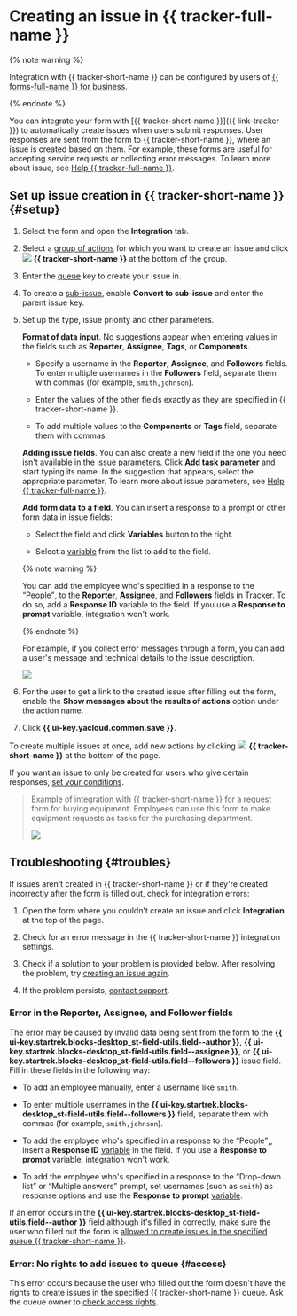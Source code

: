 # Creating an issue in {{ tracker-full-name }}


{% note warning %}

Integration with {{ tracker-short-name }} can be configured by users of [{{ forms-full-name }} for business](forms-for-org.md).

{% endnote %}


You can integrate your form with [{{ tracker-short-name }}]({{ link-tracker }}) to automatically create issues when users submit responses. User responses are sent from the form to {{ tracker-short-name }}, where an issue is created based on them. For example, these forms are useful for accepting service requests or collecting error messages. To learn more about issue, see [Help {{ tracker-full-name }}](../tracker/user/create-ticket.md).

## Set up issue creation in {{ tracker-short-name }} {#setup}

1. Select the form and open the **Integration** tab.

1. Select a [group of actions](notifications.md#add-integration) for which you want to create an issue and click ![](../_assets/forms/tracker-notification-new.png) **{{ tracker-short-name }}** at the bottom of the group.

1. Enter the [queue](../tracker/queue-intro.md) key to create your issue in.

1. To create a [sub-issue](../tracker/user/create-ticket.md#subtask), enable **Convert to sub-issue** and enter the parent issue key.

    <!--{% note info %}
   
    In this case, the task from the form is created in the same queue as the parent task.

    {% endnote %}
    -->
1. Set up the type, issue priority and other parameters.

   **Format of data input**. No suggestions appear when entering values in the fields such as **Reporter**, **Assignee**, **Tags**, or **Components**.

   - Specify a username in the **Reporter**, **Assignee**, and **Followers** fields.
      To enter multiple usernames in the **Followers** field, separate them with commas (for example, `smith,johnson`).

   - Enter the values of the other fields exactly as they are specified in {{ tracker-short-name }}.

   - To add multiple values to the **Components** or **Tags** field, separate them with commas.

   **Adding issue fields**. You can also create a new field if the one you need isn't available in the issue parameters. Click **Add task parameter** and start typing its name. In the suggestion that appears, select the appropriate parameter.<!-- --> To learn more about issue parameters, see [Help {{ tracker-full-name }}](../tracker/user/create-param.md).


   **Add form data to a field**. You can insert a response to a prompt or other form data in issue fields:

   - Select the field and click **Variables** button to the right.

   - Select a [variable](vars.md) from the list to add to the field.

   {% note warning %}

   You can add the employee who's specified in a response to the <q>People</q>, to the **Reporter**, **Assignee**, and **Followers** fields in Tracker. To do so, add a **Response ID** variable to the field. If you use a **Response to prompt** variable, integration won't work.

   {% endnote %}

   For example, if you collect error messages through a form, you can add a user's message and technical details to the issue description.

   ![](../_assets/forms/tracker-var-example-new.png)

1. For the user to get a link to the created issue after filling out the form, enable the **Show messages about the results of actions** option under the action name.

1. Click **{{ ui-key.yacloud.common.save }}**.

To create multiple issues at once, add new actions by clicking ![](../_assets/forms/tracker-notification-new.png) **{{ tracker-short-name }}** at the bottom of the page.

If you want an issue to only be created for users who give certain responses, [set your conditions](notifications.md#section_xlw_rjc_tbb).

> Example of integration with {{ tracker-short-name }} for a request form for buying equipment. Employees can use this form to make equipment requests as tasks for the purchasing department.
>
> ![](../_assets/forms/tracker-example-new.png)


## Troubleshooting {#troubles}

If issues aren't created in {{ tracker-short-name }} or if they're created incorrectly after the form is filled out, check for integration errors:

1. Open the form where you couldn't create an issue and click **Integration** at the top of the page.

1. Check for an error message in the {{ tracker-short-name }} integration settings.

1. Check if a solution to your problem is provided below. After resolving the problem, try [creating an issue again](notifications.md#status).

1. If the problem persists, [contact support](feedback.md).

### Error in the Reporter, Assignee, and Follower fields

The error may be caused by invalid data being sent from the form to the **{{ ui-key.startrek.blocks-desktop_st-field-utils.field--author }}**, **{{ ui-key.startrek.blocks-desktop_st-field-utils.field--assignee }}**, or **{{ ui-key.startrek.blocks-desktop_st-field-utils.field--followers }}** issue field. Fill in these fields in the following way:

- To add an employee manually, enter a username like `smith`.

- To enter multiple usernames in the **{{ ui-key.startrek.blocks-desktop_st-field-utils.field--followers }}** field, separate them with commas (for example, `smith,johnson`).

- To add the employee who's specified in a response to the <q>People</q>,, insert a **Response ID** [variable](vars.md) in the field. If you use a **Response to prompt** variable, integration won't work.

- To add the employee who's specified in a response to the <q>Drop-down list</q> or <q>Multiple answers</q> prompt, set usernames (such as `smith`) as response options and use the **Response to prompt** [variable](vars.md).

If an error occurs in the **{{ ui-key.startrek.blocks-desktop_st-field-utils.field--author }}** field although it's filled in correctly, make sure the user who filled out the form is [allowed to create issues in the specified  queue {{ tracker-short-name }}](#access).

### Error: No rights to add issues to queue {#access}

This error occurs because the user who filled out the form doesn't have the rights to create issues in the specified {{ tracker-short-name }} queue. Ask the queue owner to [check access rights](../tracker/manager/queue-access.md).


<!-- ### Error in the Type field 

This error may occur if you enabled the **Make subtask** option. When this option is on, a task from a form is always created in the same queue as the parent task. If this queue isn't the one in the **Queue** field, it may not contain the specified task type.

To resolve the issue, make sure the parent task in the **Make subtask** option is in the queue specified in the **Queue** field.-->


